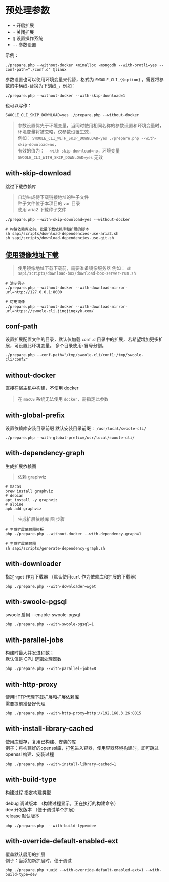 预处理参数
=====

* `+` 开启扩展
* `-` 关闭扩展
* `@` 设置操作系统
* `--` 参数设置

示例：

```shell
./prepare.php --without-docker +mimalloc -mongodb --with-brotli=yes --conf-path="./conf.d" @linux
```

参数设置也可以使用环境变量来代替，格式为 `SWOOLE_CLI_{$option}`
，需要将参数的中横线`-`替换为下划线`_`，例如：

```shell
./prepare.php --without-docker --with-skip-download=1
```

也可以写作：

```shell
SWOOLE_CLI_SKIP_DOWNLOAD=yes ./prepare.php --without-docker
```

> 参数设置优先于环境变量，当同时使用相同名称的参数设置和环境变量时，
> 环境变量将被忽略，仅参数设置生效，<br/>
> 例如：
> `SWOOLE_CLI_WITH_SKIP_DOWNLOAD=yes ./prepare.php --with-skip-download=no`，
> <br/>
> 有效的值为：
> `--with-skip-download=no`，环境变量 `SWOOLE_CLI_WITH_SKIP_DOWNLOAD=yes` 无效

with-skip-download
----
跳过下载依赖库

> 自动生成待下载链接地址的种子文件<br/>
> 种子文件位于本项目的 `var` 目录 <br/>
> 使用 aria2 下载种子文件

```shell
./prepare.php --with-skip-download=yes --without-docker

# 构建依赖库之前，批量下载依赖库和扩展的脚本
sh sapi/scripts/download-dependencies-use-aria2.sh
sh sapi/scripts/download-dependencies-use-git.sh

```

[使用镜像地址下载](/sapi/download-box/README.md)
----

> 使用镜像地址下载下载前，需要准备镜像服务器
> 例如： `sh sapi/scripts/download-box/download-box-server-run.sh`

```shell
# 演示例子
./prepare.php --without-docker --with-download-mirror-url=http://127.0.0.1:8000

# 可用镜像
./prepare.php --without-docker --with-download-mirror-url=https://swoole-cli.jingjingxyk.com/
```

conf-path
----
设置扩展配置文件的目录，默认仅加载 `conf.d` 目录中的扩展，若希望增加更多扩展，可设置此环境变量。
多个目录使用`:`冒号分割。

```shell
./prepare.php --conf-path="/tmp/swoole-cli/conf1:/tmp/swoole-cli/conf2"
```

without-docker
----
直接在宿主机中构建，不使用 docker

> 在 `macOS` 系统无法使用 `docker`，需指定此参数

with-global-prefix
----
设置依赖库安装目录前缀
默认安装目录前缀： `/usr/local/swoole-cli/`

```shell
./prepare.php --with-global-prefix=/usr/local/swoole-cli/
```

with-dependency-graph
----
生成扩展依赖图

> 依赖 graphviz

```shell
# macos
brew install graphviz
# debian
apt install -y graphviz
# alpine
apk add graphviz
```

> 生成扩展依赖库 图 步骤

```shell
# 生成扩展依赖图模板
php ./prepare.php --without-docker --with-dependency-graph=1

# 生成扩展依赖图
sh sapi/scripts/generate-dependency-graph.sh

```

with-downloader
----
指定 `wget` 作为下载器 （默认使用`curl` 作为依赖库和扩展的下载器）

```shell
php ./prepare.php --with-downloader=wget
```

with-swoole-pgsql
----
swoole 启用 --enable-swoole-pgsql

```shell
php ./prepare.php --with-swoole-pgsql=1
```

with-parallel-jobs
----
构建时最大并发进程数；<br/>
默认值是 CPU 逻辑处理器数

```shell
php ./prepare.php --with-parallel-jobs=8
```

with-http-proxy
----
使用HTTP代理下载扩展和扩展依赖库<br/>
需要提前准备好代理

```shell
php ./prepare.php --with-http-proxy=http://192.168.3.26:8015
```

with-install-library-cached
----
使用库缓存，复用已构建、安装的库<br/>
例子：将构建好的openssl库，打包进入容器，使用容器环境构建时，即可跳过 openssl
构建、安装过程

```shell
php ./prepare.php --with-install-library-cached=1
```

with-build-type
----
构建过程 指定构建类型<br/>

debug 调试版本 （构建过程显示，正在执行的构建命令）<br/>
dev 开发版本 （便于调试单个扩展）<br/>
release 默认版本<br/>

```shell
php ./prepare.php  --with-build-type=dev
```

with-override-default-enabled-ext
----
覆盖默认启用的扩展<br/>
例子：当添加新扩展时，便于调试

```shell
php ./prepare.php +uuid --with-override-default-enabled-ext=1 --with-build-type=dev
```
